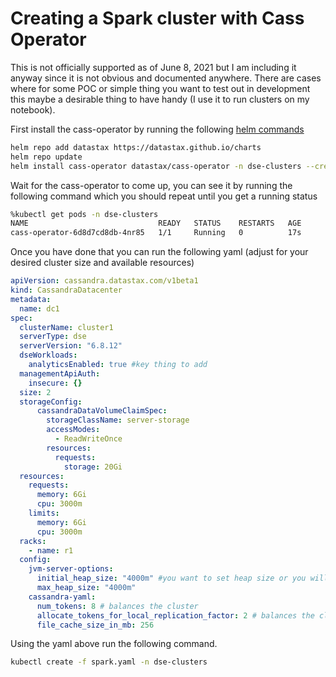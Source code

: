 # Creating a Spark cluster with Cass Operator

This is not officially supported as of June 8, 2021 but I am including it anyway since it is not obvious and documented anywhere. There are cases where for some POC or simple
thing you want to test out in development this maybe a desirable thing to have handy (I use it to run clusters on my notebook).

First install the cass-operator by running the following [helm commands](https://helm.sh/docs/intro/install/)

```bash
helm repo add datastax https://datastax.github.io/charts
helm repo update
helm install cass-operator datastax/cass-operator -n dse-clusters --create-namespace
```

Wait for the cass-operator to come up, you can see it by running the following command which you should repeat until you get a running status

```bash
%kubectl get pods -n dse-clusters
NAME                             READY   STATUS    RESTARTS   AGE
cass-operator-6d8d7cd8db-4nr85   1/1     Running   0          17s
```

Once you have done that you can run the following yaml (adjust for your desired cluster size and available resources)

```yaml
apiVersion: cassandra.datastax.com/v1beta1
kind: CassandraDatacenter
metadata:
  name: dc1
spec:
  clusterName: cluster1
  serverType: dse
  serverVersion: "6.8.12"
  dseWorkloads:
    analyticsEnabled: true #key thing to add
  managementApiAuth:
    insecure: {}
  size: 2 
  storageConfig:
      cassandraDataVolumeClaimSpec:
        storageClassName: server-storage
        accessModes:
          - ReadWriteOnce
        resources:
          requests:
            storage: 20Gi
  resources:
    requests:
      memory: 6Gi
      cpu: 3000m
    limits:
      memory: 6Gi
      cpu: 3000m
  racks:
    - name: r1
  config:
    jvm-server-options:
      initial_heap_size: "4000m" #you want to set heap size or you will have issues with auto detection on kubernetes
      max_heap_size: "4000m"
    cassandra-yaml:
      num_tokens: 8 # balances the cluster
      allocate_tokens_for_local_replication_factor: 2 # balances the cluster, should be 3 if RF is expected to be 3
      file_cache_size_in_mb: 256
```

Using the yaml above run the following command.

```bash
kubectl create -f spark.yaml -n dse-clusters
```
